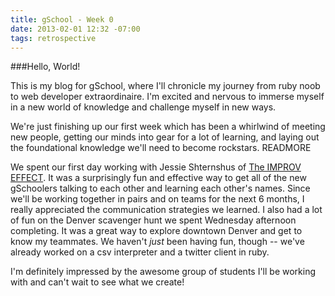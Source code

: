 ```yaml
---
title: gSchool - Week 0
date: 2013-02-01 12:32 -07:00
tags: retrospective
---
```


###Hello, World! 

This is my blog for gSchool, where I'll chronicle my journey from ruby noob to web developer extraordinaire. I'm excited and nervous to immerse myself in a new world of knowledge and challenge myself in new ways.

We're just finishing up our first week which has been a whirlwind of meeting new people, getting our minds into gear for a lot of learning, and laying out the foundational knowledge we'll need to become rockstars. READMORE

We spent our first day working with Jessie Shternshus of [The IMPROV EFFECT](http://www.improveffect.com). It was a surprisingly fun and effective way to get all of the new gSchoolers talking to each other and learning each other's names. Since we'll be working together in pairs and on teams for the next 6 months, I really appreciated the communication strategies we learned. I also had a lot of fun on the Denver scavenger hunt we spent Wednesday afternoon completing. It was a great way to explore downtown Denver and get to know my teammates. We haven't _just_ been having fun, though -- we've already worked on a csv interpreter and a twitter client in ruby. 

I'm definitely impressed by the awesome group of students I'll be working with and can't wait to see what we create!
